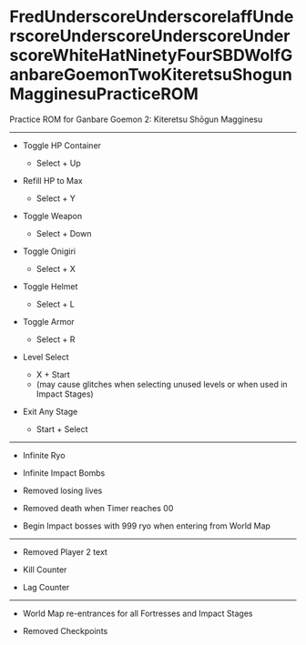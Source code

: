 # FredUnderscoreUnderscorelaffUnderscoreUnderscoreUnderscoreUnderscoreWhiteHatNinetyFourSBDWolfGanbareGoemonTwoKiteretsuShogunMagginesuPracticeROM
Practice ROM for Ganbare Goemon 2: Kiteretsu Shōgun Magginesu

---

- Toggle HP Container 
  - Select + Up

- Refill HP to Max
  - Select + Y

- Toggle Weapon 
  - Select + Down

- Toggle Onigiri
  - Select + X

- Toggle Helmet
  - Select + L

- Toggle Armor
  - Select + R

- Level Select
  - X + Start
  - (may cause glitches when selecting unused levels or when used in Impact Stages)

- Exit Any Stage
  - Start + Select

---

- Infinite Ryo

- Infinite Impact Bombs

- Removed losing lives

- Removed death when Timer reaches 00

- Begin Impact bosses with 999 ryo when entering from World Map

---

- Removed Player 2 text

- Kill Counter
  
- Lag Counter

---

- World Map re-entrances for all Fortresses and Impact Stages

- Removed Checkpoints
